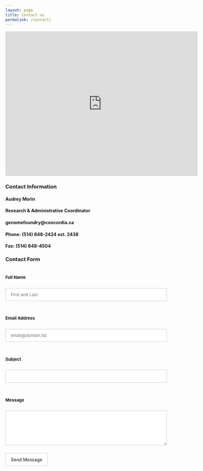 ```yaml
---
layout: page
title: Contact us
permalink: /contact/
---
```

<div class="row">
    <div class="map-container">
        <iframe src="https://www.google.com/maps/embed?pb=!1m18!1m12!1m3!1d5597.274156403949!2d-73.64867448806763!3d45.45696899788426!2m3!1f0!2f0!3f0!3m2!1i1024!2i768!4f13.1!3m3!1m2!1s0x4cc9172e70050287%3A0xc4df37b92817328e!2sCentre%20for%20Structural%20and%20Functional%20Genomics%20(GE)!5e0!3m2!1sen!2sca!4v1653612428712!5m2!1sen!2sca" width="600" height="450" style="border:0;" allowfullscreen="" loading="lazy" referrerpolicy="no-referrer-when-downgrade"></iframe>
    </div>
</div>
<div class="row">
    <div class="col-4"></div>
    <div class="col-4">
    <h3>Contact Information</h3>
        <h4>Audrey Morin</h4>
        <h4>Research & Administrative Coordinator</h4>
        <h4>genomefoundry@concordia.ca</h4>
        <h4>Phone: (514) 848-2424 ext. 2438</h4>
        <h4>Fax: (514) 848-4504</h4>
    </div>
    <div class="col-4"></div>
</div>
<div class="row">
    <div class="col-4"></div>
    <div class="col-4">
        <h3>Contact Form</h3>
        <form id="fs-frm" name="contact_form" accept-charset="utf-8" action="https://formspree.io/f/xzboovrg" method="POST">
          <fieldset id="fs-frm-inputs">
            <label for="full-name"><h4>Full Name</h4></label>
            <input type="text" name="name" id="full-name" placeholder="First and Last" required="">
            <label for="email-address"><h4>Email Address</h4></label>
            <input type="email" name="_replyto" id="email-address" placeholder="email@domain.tld" required="">
            <label for="email-subject"><h4>Subject</h4></label>
            <input type="text" name="subject" id="email-subject" placeholder="" required="">
            <label for="message"><h4>Message</h4></label>
            <textarea rows="5" name="message" id="message" placeholder="" required=""></textarea>
            <input type="hidden" name="_subject" id="email-subject" value="Contact Form Submission">
          </fieldset>
          <input type="submit" value="Send Message">
        </form>
    </div>
    <div class="col-4"></div>
</div>
<style>/* reset */
#fs-frm input,
#fs-frm select,
#fs-frm textarea,
#fs-frm fieldset,
#fs-frm optgroup,
#fs-frm label,
#fs-frm #card-element:disabled {
  font-family: inherit;
  font-size: 100%;
  color: inherit;
  border: none;
  border-radius: 0;
  display: block;
  width: 100%;
  padding: 0;
  margin: 0;
  -webkit-appearance: none;
  -moz-appearance: none;
}
#fs-frm label,
#fs-frm legend,
#fs-frm ::placeholder {
  font-size: .825rem;
  margin-bottom: .5rem;
  padding-top: .2rem;
  display: flex;
  align-items: baseline;
}
/* border, padding, margin, width */
#fs-frm input,
#fs-frm select,
#fs-frm textarea,
#fs-frm #card-element {
  border: 1px solid rgba(0,0,0,0.2);
  background-color: rgba(255,255,255,0.9);
  padding: .75em 1rem;
  margin-bottom: 1.5rem;
}
#fs-frm input:focus,
#fs-frm select:focus,
#fs-frm textarea:focus {
  background-color: white;
  outline-style: solid;
  outline-width: thin;
  outline-color: gray;
  outline-offset: -1px;
}
#fs-frm [type="text"],
#fs-frm [type="email"] {
  width: 100%;
}
#fs-frm [type="button"],
#fs-frm [type="submit"],
#fs-frm [type="reset"] {
  width: auto;
  cursor: pointer;
  -webkit-appearance: button;
  -moz-appearance: button;
  appearance: button;
}
#fs-frm [type="button"]:focus,
#fs-frm [type="submit"]:focus,
#fs-frm [type="reset"]:focus {
  outline: none;
}
#fs-frm [type="submit"],
#fs-frm [type="reset"] {
  margin-bottom: 0;
}
#fs-frm select {
  text-transform: none;
}
#fs-frm [type="checkbox"] {
  -webkit-appearance: checkbox;
  -moz-appearance: checkbox;
  appearance: checkbox;
  display: inline-block;
  width: auto;
  margin: 0 .5em 0 0 !important;
}
#fs-frm [type="radio"] {
  -webkit-appearance: radio;
  -moz-appearance: radio;
  appearance: radio;
}
/* address, locale */
#fs-frm fieldset.locale input[name="city"],
#fs-frm fieldset.locale select[name="state"],
#fs-frm fieldset.locale input[name="postal-code"] {
  display: inline;
}
#fs-frm fieldset.locale input[name="city"] {
  width: 52%;
}
#fs-frm fieldset.locale select[name="state"],
#fs-frm fieldset.locale input[name="postal-code"] {
  width: 20%;
}
#fs-frm fieldset.locale input[name="city"],
#fs-frm fieldset.locale select[name="state"] {
  margin-right: 3%;
}
</style>